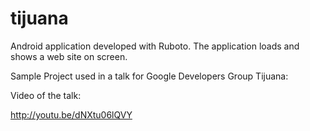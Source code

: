 tijuana
=======

Android application developed with Ruboto. The application loads and shows a web site on screen.

Sample Project used in a talk for Google Developers Group Tijuana:

Video of the talk:

http://youtu.be/dNXtu06lQVY
